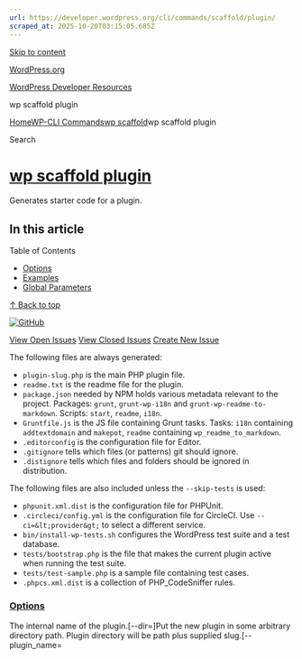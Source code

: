 ```yaml
---
url: https://developer.wordpress.org/cli/commands/scaffold/plugin/
scraped_at: 2025-10-20T03:15:05.685Z
---
```


[Skip to content](https://developer.wordpress.org/cli/commands/scaffold/plugin/#wp--skip-link--target)

[WordPress.org](https://wordpress.org/)

[WordPress Developer Resources](https://developer.wordpress.org/)

wp scaffold plugin


[Home](https://developer.wordpress.org/)[WP-CLI Commands](https://developer.wordpress.org/cli/commands/)[wp scaffold](https://developer.wordpress.org/cli/commands/scaffold/)wp scaffold plugin

Search

# [wp scaffold plugin](https://developer.wordpress.org/cli/commands/scaffold/plugin/)

Generates starter code for a plugin.

## In this article

Table of Contents

- [Options](https://developer.wordpress.org/cli/commands/scaffold/plugin/#options)
- [Examples](https://developer.wordpress.org/cli/commands/scaffold/plugin/#examples)
- [Global Parameters](https://developer.wordpress.org/cli/commands/scaffold/plugin/#global-parameters)

[↑ Back to top](https://developer.wordpress.org/cli/commands/scaffold/plugin/#wp--skip-link--target)

[![GitHub](https://make.wordpress.org/cli/wp-content/plugins/wporg-cli/assets/images/github-mark.svg)](https://github.com/wp-cli/scaffold-command)

[View Open Issues](https://github.com/login?return_to=%2Fissues%3Fq%3Dlabel%3Acommand%3Ascaffold-plugin+sort%3Aupdated-desc+org%3Awp-cli+is%3Aopen) [View Closed Issues](https://github.com/login?return_to=%2Fissues%3Fq%3Dlabel%3Acommand%3Ascaffold-plugin+sort%3Aupdated-desc+org%3Awp-cli+is%3Aclosed) [Create New Issue](https://github.com/wp-cli/scaffold-command/issues/new)

The following files are always generated:

- `plugin-slug.php` is the main PHP plugin file.
- `readme.txt` is the readme file for the plugin.
- `package.json` needed by NPM holds various metadata relevant to the project. Packages: `grunt`, `grunt-wp-i18n` and `grunt-wp-readme-to-markdown`. Scripts: `start`, `readme`, `i18n`.
- `Gruntfile.js` is the JS file containing Grunt tasks. Tasks: `i18n` containing `addtextdomain` and `makepot`, `readme` containing `wp_readme_to_markdown`.
- `.editorconfig` is the configuration file for Editor.
- `.gitignore` tells which files (or patterns) git should ignore.
- `.distignore` tells which files and folders should be ignored in distribution.

The following files are also included unless the `--skip-tests` is used:

- `phpunit.xml.dist` is the configuration file for PHPUnit.
- `.circleci/config.yml` is the configuration file for CircleCI. Use `--ci=&lt;provider&gt;` to select a different service.
- `bin/install-wp-tests.sh` configures the WordPress test suite and a test database.
- `tests/bootstrap.php` is the file that makes the current plugin active when running the test suite.
- `tests/test-sample.php` is a sample file containing test cases.
- `.phpcs.xml.dist` is a collection of PHP\_CodeSniffer rules.

### [Options](https://developer.wordpress.org/cli/commands/scaffold/plugin/\#options)

<slug>The internal name of the plugin.\[--dir=<dirname>\]Put the new plugin in some arbitrary directory path. Plugin directory will be path plus supplied slug.\[--plugin\_name=<title>\]What to put in the ‘Plugin Name:’ header.\[--plugin\_description=<description>\]What to put in the ‘Description:’ header.\[--plugin\_author=<author>\]What to put in the ‘Author:’ header.\[--plugin\_author\_uri=<url>\]What to put in the ‘Author URI:’ header.\[--plugin\_uri=<url>\]What to put in the ‘Plugin URI:’ header.\[--skip-tests\]Don’t generate files for unit testing.\[--ci=<provider>\]Choose a configuration file for a continuous integration provider.

—

default: circle

options:

– circle

– gitlab

– bitbucket

– github

—

\[--activate\]Activate the newly generated plugin.\[--activate-network\]Network activate the newly generated plugin.\[--force\]Overwrite files that already exist.

### [Examples](https://developer.wordpress.org/cli/commands/scaffold/plugin/\#examples)

```
$ wp scaffold plugin sample-plugin
Success: Created plugin files.
Success: Created test files.

```

### [Global Parameters](https://developer.wordpress.org/cli/commands/scaffold/plugin/\#global-parameters)

These [global parameters](https://make.wordpress.org/cli/handbook/config/) have the same behavior across all commands and affect how WP-CLI interacts with WordPress.

| **Argument** | **Description** |
| :-- | :-- |
| `--path=<path>` | Path to the WordPress files. |
| `--url=<url>` | Pretend request came from given URL. In multisite, this argument is how the target site is specified. |
| `--ssh=[<scheme>:][<user>@]<host\|container>[:<port>][<path>]` | Perform operation against a remote server over SSH (or a container using scheme of “docker”, “docker-compose”, “docker-compose-run”, “vagrant”). |
| `--http=<http>` | Perform operation against a remote WordPress installation over HTTP. |
| `--user=<id\|login\|email>` | Set the WordPress user. |
| `--skip-plugins[=<plugins>]` | Skip loading all plugins, or a comma-separated list of plugins. Note: mu-plugins are still loaded. |
| `--skip-themes[=<themes>]` | Skip loading all themes, or a comma-separated list of themes. |
| `--skip-packages` | Skip loading all installed packages. |
| `--require=<path>` | Load PHP file before running the command (may be used more than once). |
| `--exec=<php-code>` | Execute PHP code before running the command (may be used more than once). |
| `--context=<context>` | Load WordPress in a given context. |
| `--[no-]color` | Whether to colorize the output. |
| `--debug[=<group>]` | Show all PHP errors and add verbosity to WP-CLI output. Built-in groups include: bootstrap, commandfactory, and help. |
| `--prompt[=<assoc>]` | Prompt the user to enter values for all command arguments, or a subset specified as comma-separated values. |
| `--quiet` | Suppress informational messages. |

_Command documentation is regenerated at every release. To add or update an example, please submit a pull request against the corresponding part of the codebase._

Notifications